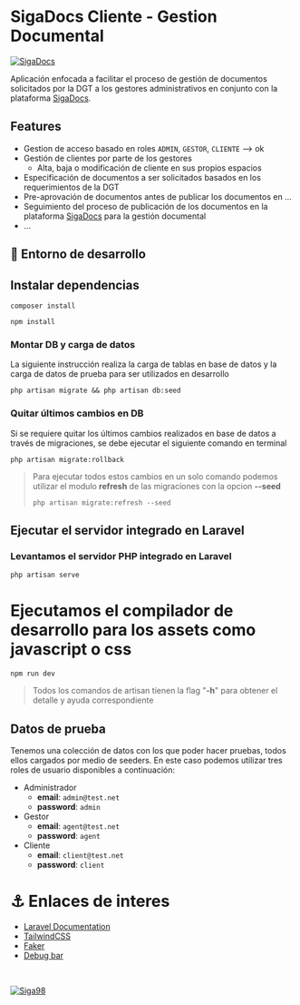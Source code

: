 # SigaDocs Cliente - Gestion Documental

[![SigaDocs](https://sigadocs.com/teams/download/logo/cc92cbb6-7cc6-40a1-be31-a7324bb992ec "SigaDocs")](https://sigadocs.com/accounts/login/)

Aplicación enfocada a facilitar el proceso de gestión de documentos solicitados por la DGT a los
gestores administrativos en conjunto con la
plataforma [SigaDocs](https://sigadocs.com/accounts/login/).

## Features

- Gestion de acceso basado en roles `ADMIN`, `GESTOR`, `CLIENTE` --> ok
- Gestión de clientes por parte de los gestores
    - Alta, baja o modificación de cliente en sus propios espacios
- Especificación de documentos a ser solicitados basados en los requerimientos de la DGT
- Pre-aprovación de documentos antes de publicar los documentos en ...
- Seguimiento del proceso de publicación de los documentos en la
  plataforma [SigaDocs](https://sigadocs.com/accounts/login/) para la gestión documental
- ...

## 🚀 Entorno de desarrollo

## Instalar dependencias

```shell
composer install 
```

```shell
npm install 
```

### Montar DB y carga de datos

La siguiente instrucción realiza la carga de tablas en base de datos y la carga de datos de prueba
para ser utilizados en desarrollo

```shell
php artisan migrate && php artisan db:seed
```

### Quitar últimos cambios en DB

Si se requiere quitar los últimos cambios realizados en base de datos a través de migraciones, se
debe ejecutar el siguiente comando en terminal

```shell
php artisan migrate:rollback
```

> Para ejecutar todos estos cambios en un solo comando podemos utilizar el modulo **refresh** de las
> migraciones con la opcion **--seed**
> ```shell
> php artisan migrate:refresh --seed
> ```

## Ejecutar el servidor integrado en Laravel

### Levantamos el servidor PHP integrado en Laravel

```shell 
php artisan serve
```

# Ejecutamos el compilador de desarrollo para los assets como javascript o css

```shell 
npm run dev
```

> Todos los comandos de artisan tienen la flag "**-h**" para obtener el detalle y ayuda
> correspondiente

## Datos de prueba

Tenemos una colección de datos con los que poder hacer pruebas, todos ellos cargados por medio de
seeders.
En este caso podemos utilizar tres roles de usuario disponibles a continuación:

+ Administrador
    + **email**: `admin@test.net`
    + **password**: `admin`
+ Gestor
    + **email**: `agent@test.net`
    + **password**: `agent`
+ Cliente
    + **email**: `client@test.net`
    + **password**: `client`

# ⚓ Enlaces de interes

- [Laravel Documentation](https://laravel.com/docs/10.x)
- [TailwindCSS](https://tailwindcss.com/docs/installation)
- [Faker](https://fakerphp.github.io/)
- [Debug bar](https://github.com/barryvdh/laravel-debugbar)

<br>


[![Siga98](https://www.gestores.net/assets/images/logo-siga.png "Siga98")](https://www.gestores.net/)

